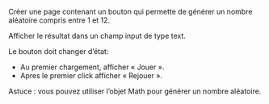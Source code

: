 Créer une page contenant un bouton qui permette de générer un nombre aléatoire compris entre 1 et 12.

Afficher le résultat dans un champ input de type text.

Le bouton doit changer d’état: 
- Au premier chargement,  afficher « Jouer ».
- Apres le premier click afficher « Rejouer ».

Astuce : vous pouvez utiliser l’objet Math pour générer un nombre aléatoire.